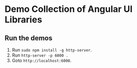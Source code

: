 # Demo Collection of Angular UI Libraries

## Run the demos

1. Run `sudo npm install -g http-server`.
2. Run `http-server -p 6000 .`
3. Goto `http://localhost:6000`.
